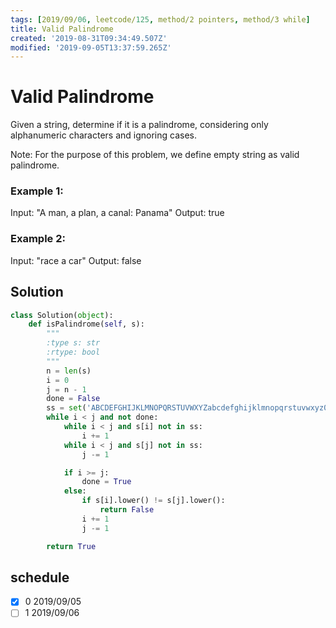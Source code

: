 ```yaml
---
tags: [2019/09/06, leetcode/125, method/2 pointers, method/3 while]
title: Valid Palindrome
created: '2019-08-31T09:34:49.507Z'
modified: '2019-09-05T13:37:59.265Z'
---
```


# Valid Palindrome

Given a string, determine if it is a palindrome, considering only alphanumeric characters and ignoring cases.

Note: For the purpose of this problem, we define empty string as valid palindrome.

### Example 1:

Input: "A man, a plan, a canal: Panama"
Output: true

### Example 2:

Input: "race a car"
Output: false

## Solution

```python
class Solution(object):
    def isPalindrome(self, s):
        """
        :type s: str
        :rtype: bool
        """
        n = len(s)
        i = 0
        j = n - 1
        done = False
        ss = set('ABCDEFGHIJKLMNOPQRSTUVWXYZabcdefghijklmnopqrstuvwxyz0123456789')
        while i < j and not done:
            while i < j and s[i] not in ss:
                i += 1
            while i < j and s[j] not in ss:
                j -= 1

            if i >= j:
                done = True
            else:
                if s[i].lower() != s[j].lower():
                    return False
                i += 1
                j -= 1

        return True
```

## schedule

* [x] 0 2019/09/05
* [ ] 1 2019/09/06
